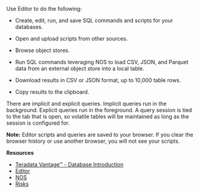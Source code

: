 
Use Editor to do the following:

-   Create, edit, run, and save SQL commands and scripts for your databases.

-   Open and upload scripts from other sources.

-   Browse object stores.

-   Run SQL commands leveraging NOS to load CSV, JSON, and Parquet data from an external object store into a local table.

-   Download results in CSV or JSON format, up to 10,000 table rows.

-   Copy results to the clipboard.


There are implicit and explicit queries. Implicit queries run in the background. Explicit queries run in the foreground. A query session is tied to the tab that is open, so volatile tables will be maintained as long as the session is configured for.

**Note:** Editor scripts and queries are saved to your browser. If you clear the browser history or use another browser, you will not see your scripts.


**Resources**

* [Teradata Vantage™ - Database Introduction](https://docs.teradata.com/search/all?query=Teradata+Vantage%25E2%2584%25A2+-+Database+Introduction&content-lang=en-US)
* [Editor](https://docs.teradata.com/search/all?query=Editor&content-lang=en-US)
* [NOS](https://docs.teradata.com/r/Teradata-VantageTM-Native-Object-Store-Getting-Started-Guide/June-2022)
* [Risks](https://docs.teradata.com/search/all?query=Risks&content-lang=en-US)